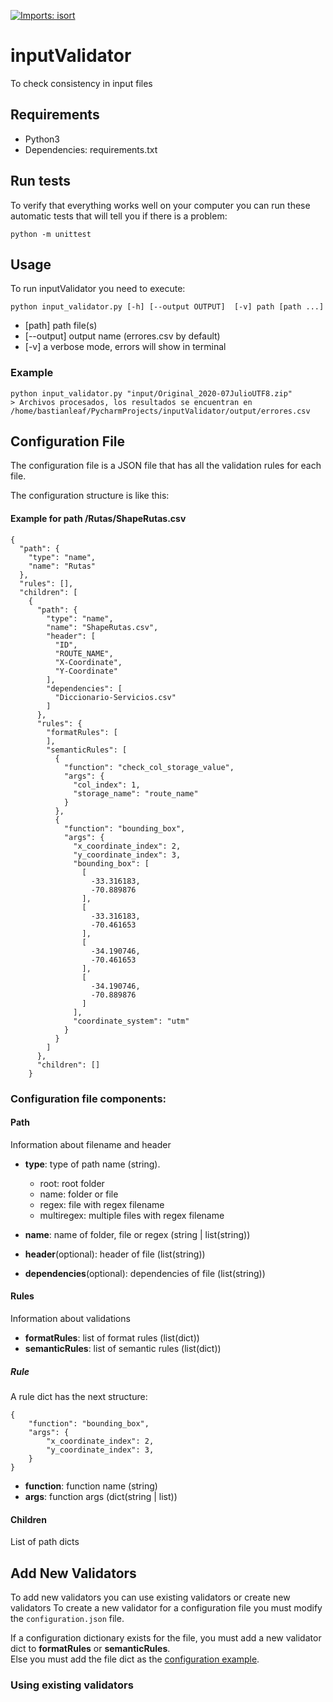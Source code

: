 [![Imports: isort](https://img.shields.io/badge/%20imports-isort-%231674b1?style=flat&labelColor=ef8336)](https://pycqa.github.io/isort/)
# inputValidator

To check consistency in input files

## Requirements

- Python3
- Dependencies: requirements.txt

## Run tests
To verify that everything works well on your computer you can run these automatic tests that will tell you if there is a problem:

    python -m unittest

## Usage
To run inputValidator you need to execute:

    python input_validator.py [-h] [--output OUTPUT]  [-v] path [path ...]

- [path] path file(s)
- [--output]  output name (errores.csv by default)
- [-v] a verbose mode, errors will show in terminal

### Example
    python input_validator.py "input/Original_2020-07JulioUTF8.zip"
    > Archivos procesados, los resultados se encuentran en /home/bastianleaf/PycharmProjects/inputValidator/output/errores.csv
## Configuration File

The configuration file is a JSON file that has all the validation rules for each file.

The configuration structure is like this:

#### Example for path /Rutas/ShapeRutas.csv
    {
      "path": {
        "type": "name",
        "name": "Rutas"
      },
      "rules": [],
      "children": [
        {
          "path": {
            "type": "name",
            "name": "ShapeRutas.csv",
            "header": [
              "ID",
              "ROUTE_NAME",
              "X-Coordinate",
              "Y-Coordinate"
            ],
            "dependencies": [
              "Diccionario-Servicios.csv"
            ]
          },
          "rules": {
            "formatRules": [
            ],
            "semanticRules": [
              {
                "function": "check_col_storage_value",
                "args": {
                  "col_index": 1,
                  "storage_name": "route_name"
                }
              },
              {
                "function": "bounding_box",
                "args": {
                  "x_coordinate_index": 2,
                  "y_coordinate_index": 3,
                  "bounding_box": [
                    [
                      -33.316183,
                      -70.889876
                    ],
                    [
                      -33.316183,
                      -70.461653
                    ],
                    [
                      -34.190746,
                      -70.461653
                    ],
                    [
                      -34.190746,
                      -70.889876
                    ]
                  ],
                  "coordinate_system": "utm"
                }
              }
            ]
          },
          "children": []
        }

### Configuration file components:

#### Path
Information about filename and header
 
* **type**: type of path name (string). 
    * root: root folder
    * name: folder or file
    * regex: file with regex filename
    * multiregex: multiple files with regex filename
    
* **name**: name of folder, file or regex (string | list(string))
* **header**(optional): header of file (list(string))
* **dependencies**(optional): dependencies of file (list(string))

#### Rules
Information about validations
* **formatRules**: list of format rules (list(dict))
* **semanticRules**: list of semantic rules (list(dict))

##### Rule
A rule dict has the next structure:

    {
        "function": "bounding_box",
        "args": {
            "x_coordinate_index": 2,
            "y_coordinate_index": 3,
        }
    }
* **function**: function name (string)
* **args**: function args (dict(string | list))


#### Children
List of path dicts

    

## Add New Validators

To add new validators you can use existing validators or create new validators
To create a new validator for a configuration file you must modify the `configuration.json` file.

If a configuration dictionary exists for the file, you must add a new validator dict to **formatRules** or **semanticRules**.  
Else you must add the file dict as the [configuration example](#configuration-file).

### Using existing validators

